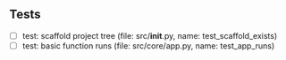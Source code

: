 ## Tests
- [ ] test: scaffold project tree (file: src/__init__.py, name: test_scaffold_exists)
- [ ] test: basic function runs (file: src/core/app.py, name: test_app_runs)
